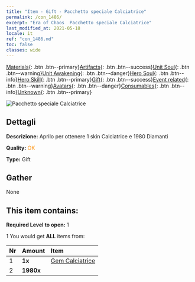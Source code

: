 ```yaml
---
title: "Item - Gift - Pacchetto speciale Calciatrice"
permalink: /con_1486/
excerpt: "Era of Chaos  Pacchetto speciale Calciatrice"
last_modified_at: 2021-05-18
locale: it
ref: "con_1486.md"
toc: false
classes: wide
---
```

 [Materials](/ItemsIT/){: .btn .btn--primary}[Artifacts](/ItemsIT/Artifacts/){: .btn .btn--success}[Unit Soul](/ItemsIT/UnitSoul/){: .btn .btn--warning}[Unit Awakening](/ItemsIT/UnitAwakening/){: .btn .btn--danger}[Hero Soul](/ItemsIT/HeroSoul/){: .btn .btn--info}[Hero Skill](/ItemsIT/HeroSkill/){: .btn .btn--primary}[Gift](/ItemsIT/Gift/){: .btn .btn--success}[Event related](/ItemsIT/Events/){: .btn .btn--warning}[Avatars](/ItemsIT/Avatars/){: .btn .btn--danger}[Consumables](/ItemsIT/Consumables/){: .btn .btn--info}[Unknown](/ItemsIT/Unknown/){: .btn .btn--primary}

 ![Pacchetto speciale Calciatrice](/images/t/i_907100.png)

## Dettagli
 **Descrizione:** Aprilo per ottenere 1 skin Calciatrice e 1980 Diamanti

 **Quality:** <span style="color: #FF8C00">OK</span>

 **Type:** Gift

## Gather

  None

## This item contains:

 **Required Level to open:** 1

 1 You would get **ALL** items  from:

  | Nr | Amount |     Item    |
  |:---|:-------|:------------|
  | 1 |  **1x** | [Gem Calciatrice](/ItemsIT/con_1046/) |  | 
  | 2 |  **1980x** | <i class="fas fa-gem"/> |  | 
